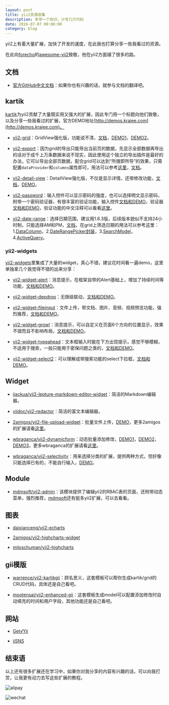 ```yaml
---
layout: post
title: yii2资源收集
description: 多学一个知识，少写几行代码
date: 2016-07-07 00:00:00
category: blog
---
```


yii2上有着大量扩展，加快了开发的速度，在此我也打算分享一些我看过的资源。

在此向[forecho](https://github.com/forecho)的[awesome-yii2](https://github.com/forecho/awesome-yii2)致敬，他在yii2方面铺了很多的路。

## 文档

* [官方GitHub中文文档](https://github.com/yiisoft/yii2/tree/master/docs/guide-zh-CN)：如果你也有兴趣的话，就参与文档的翻译吧。

## kartik

[kartik](https://github.com/kartik-v)为yii2贡献了大量既实用又强大的扩展，因此专门用一个标题向他们致敬，以及分享一些我看过的扩展，官方DEMO地址[http://demos.krajee.com](http://demos.krajee.com)。

* [yii2-grid](https://github.com/kartik-v/yii2-grid)：GridView强化版，功能说不清，[文档](http://demos.krajee.com/grid)，[DEMO1](http://demos.krajee.com/grid-demo)，[DEMO2](http://demos.krajee.com/group-grid)。

* [yii2-export](https://github.com/kartik-v/yii2-export)：因为grid的导出只能导出当前页的数据，先显示全部数据再导出的话对于成千上万条数据来说不现实，因此使用这个独立的导出插件是最好的办法，它可以导出全部页数据，配合grid可以达到“所搜即所导”的效果，只需配置`dataProvider`和`columns`属性即可，用法可以参考[这里](https://github.com/hubeiwei/laohu-yii2/blob/master/modules/core/helpers/RenderHelper.php#L82)，[文档](http://demos.krajee.com/export)。

* [yii2-detail-view](https://github.com/kartik-v/yii2-detail-view)：DetailView强化版，不仅是显示详情，还带修改功能，[文档](http://demos.krajee.com/detail-view)，[DEMO](http://demos.krajee.com/detail-view-demo)。

* [yii2-password](https://github.com/kartik-v/yii2-password)：输入控件可以显示密码的强度，也可以选择明文显示密码，附带一个密码验证器，有很丰富的验证功能，输入控件[文档和DEMO](http://demos.krajee.com/password-details/password-input)，验证器[文档和DEMO](http://demos.krajee.com/password-details/strength-validator)，验证功能的中文注释可以看看[这里](https://github.com/hubeiwei/laohu-yii2/blob/master/modules/core/extensions/HuStrengthValidator.php)。

* [yii2-date-range](https://github.com/kartik-v/yii2-date-range)：选择日期范围，建议用1.6.3版，后续版本貌似不支持24小时制，只能选择AM和PM，[文档](http://demos.krajee.com/date-range)，在grid上筛选日期的用法可以参考这里：1.[DataColumn](https://github.com/hubeiwei/laohu-yii2/blob/master/modules/portal/views/music/index.php#L76)，2.[DateRangePicker封装](https://github.com/hubeiwei/laohu-yii2/blob/master/modules/core/helpers/RenderHelper.php#L41)，3.[SearchModel](https://github.com/hubeiwei/laohu-yii2/blob/master/models/search/MusicSearch.php#L81)，4.[ActiveQuery](https://github.com/hubeiwei/laohu-yii2/blob/master/modules/core/extensions/HuActiveQuery.php#L64)。

### yii2-widgets

[yii2-widgets](https://github.com/kartik-v/yii2-widgets)里集成了大量的widget，真心不错，建议花时间看一遍demo，这里单独拿几个我觉得不错的出来分享：

* [yii2-widget-alert](https://github.com/kartik-v/yii2-widget-alert)：消息提示，在框架自带的Alert基础上，增加了持续时间等功能，[文档和DEMO](http://demos.krajee.com/widget-details/alert)。

* [yii2-widget-depdrop](https://github.com/kartik-v/yii2-widget-depdrop)：无限级联动，[文档和DEMO](http://demos.krajee.com/widget-details/depdrop)。

* [yii2-widget-fileinput](https://github.com/kartik-v/yii2-widget-fileinput)：文件上传，带文档、图片、音频、视频预览功能，强烈推荐，[文档和DEMO](http://demos.krajee.com/widget-details/fileinput)。

* [yii2-widget-growl](https://github.com/kartik-v/yii2-widget-growl)：消息提示，可以自定义在页面6个方向的位置显示，效果不错而且不影响布局，[文档和DEMO](http://demos.krajee.com/widget-details/growl)。

* [yii2-widget-typeahead](https://github.com/kartik-v/yii2-widget-typeahead)：文本框输入时能在下方出现提示，感觉不够模糊，不适用于搜索，一般只能用于密保问题之类的，[文档和DEMO](http://demos.krajee.com/widget-details/typeahead)。

* [yii2-widget-select2](https://github.com/kartik-v/yii2-widget-select2)：可以理解成带搜索功能的select下拉框，[文档和DEMO](http://demos.krajee.com/widget-details/select2)。

## Widget

* [ijackua/yii2-lepture-markdown-editor-widget](https://github.com/iJackUA/yii2-lepture-markdown-editor-widget)：简洁的Markdown编辑器。

* [yiidoc/yii2-redactor](https://github.com/yiidoc/yii2-redactor)：简洁的富文本编辑器。

* [2amigos/yii2-file-upload-widget](https://github.com/2amigos/yii2-file-upload-widget)：批量文件上传，[DEMO](http://blueimp.github.io/jQuery-File-Upload)，更多2amigos的扩展请看[这里](https://github.com/2amigos)。

* [wbraganca/yii2-dynamicform](https://github.com/wbraganca/yii2-dynamicform)：动态批量添加修改，[DEMO1](http://wbraganca.com/yii2extensions/dynamicform-demo1/)，[DEMO2](http://wbraganca.com/yii2extensions/dynamicform-demo2/)，[DEMO3](http://wbraganca.com/yii2extensions/dynamicform-demo3/)，更多wbraganca的扩展请看[这里](https://github.com/wbraganca)。

* [wbraganca/yii2-selectivity](https://github.com/wbraganca/yii2-selectivity)：用来选择分类的扩展，提供两种方式，但好像只能选择已有的，不能自行输入，[DEMO](http://wbraganca.com/yii2extensions/yii2-selectivity/usage)。

## Module

* [mdmsoft/yii2-admin](https://github.com/mdmsoft/yii2-admin)：该模块提供了编辑yii2的RBAC表的页面，还附带动态菜单，强烈推荐，[mdmsoft](https://github.com/mdmsoft)还有挺多yii2扩展，可以去看看。

## 图表

* [daixianceng/yii2-echarts](https://github.com/daixianceng/yii2-echarts)

* [2amigos/yii2-highcharts-widget](https://github.com/2amigos/yii2-highcharts-widget)

* [miloschuman/yii2-highcharts](https://github.com/miloschuman/yii2-highcharts)

## gii模版

* [warrence/yii2-kartikgii](https://github.com/warrence/yii2-kartikgii)：顾名思义，这套模板可以帮你生成kartik/grid的CRUD代码，具体还是自己看吧。

* [mootensai/yii2-enhanced-gii](https://github.com/mootensai/yii2-enhanced-gii)：这套模板生成model可以配置添加修改时自动填充的时间和用户字段，其他功能还是自己看吧。

## 网站

* [Get√Yii](https://github.com/iiYii/getyii)

* [iiSNS](https://github.com/shi-yang/iisns)

## 结束语

以上还有很多扩展还在学习中，如果你对我分享的内容有兴趣的话，可以向我打赏，让我更有动力去写这些扩展的教程。

![alipay](https://raw.githubusercontent.com/hubeiwei/hello-yii2/master/web/ali_pay.jpg "支付宝")

![wechat](https://raw.githubusercontent.com/hubeiwei/hello-yii2/master/web/wechat_pay.png "微信")
